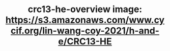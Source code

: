 ---
title: "crc13-he-overview
image: https://s3.amazonaws.com/www.cycif.org/lin-wang-coy-2021/h-and-e/CRC13-HE"
layout: osd-exhibit
paper: config-HTA-CRCATLAS-1
figure: crc13-he-overview
---